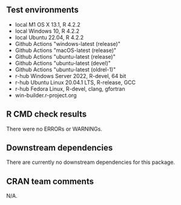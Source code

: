 ## Test environments

* local M1 OS X 13.1, R 4.2.2
* local Windows 10, R 4.2.2
* local Ubuntu 22.04, R 4.2.2
* Github Actions "windows-latest (release)"
* Github Actions "macOS-latest (release)"
* Github Actions "ubuntu-latest (release)"
* Github Actions "ubuntu-latest (devel)"
* Github Actions "ubuntu-latest (oldrel-1)"
* r-hub Windows Server 2022, R-devel, 64 bit
* r-hub Ubuntu Linux 20.04.1 LTS, R-release, GCC
* r-hub Fedora Linux, R-devel, clang, gfortran
* win-builder.r-project.org

## R CMD check results

There were no ERRORs or WARNINGs.

## Downstream dependencies

There are currently no downstream dependencies for this package.

## CRAN team comments

N/A.
